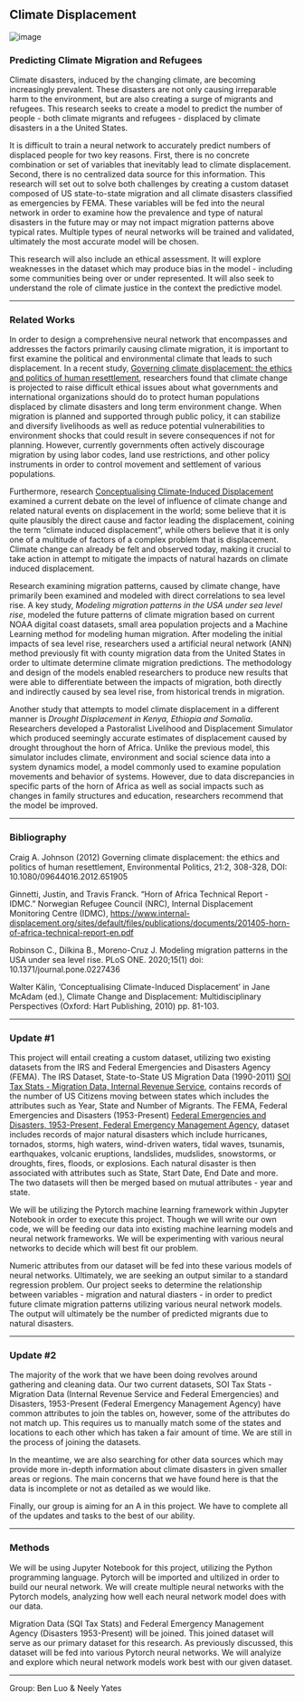 ## Climate Displacement

![image](https://user-images.githubusercontent.com/59842246/134459370-15d11487-f5db-4702-84e7-632e74a90dd9.png)

### Predicting Climate Migration and Refugees
Climate disasters, induced by the changing climate, are becoming increasingly prevalent. These disasters are not only causing irreparable harm to the environment, but are also creating a surge of migrants and refugees. This research seeks to create a model to predict the number of people - both climate migrants and refugees - displaced by climate disasters in a the United States.

It is difficult to train a neural network to accurately predict numbers of displaced people for two key reasons. First, there is no concrete combination or set of variables that inevitably lead to climate displacement. Second, there is no centralized data source for this information. This research will set out to solve both challenges by creating a custom dataset composed of US state-to-state migration and all climate disasters classified as emergencies by FEMA. These variables will be fed into the neural network in order to examine how the prevalence and type of natural disasters in the future may or may not impact migration patterns above typical rates. Multiple types of neural networks will be trained and validated, ultimately the most accurate model will be chosen.


This research will also include an ethical assessment. It will explore weaknesses in the dataset which may produce bias in the model - including some communities being over or under represented. It will also seek to understand the role of climate justice in the context the predictive model.

____________________________
### Related Works

In order to design a comprehensive neural network that encompasses and addresses the factors primarily causing climate migration, it is important to first examine the political and environmental climate that leads to such displacement. In a recent study, [Governing climate displacement: the ethics and politics of human resettlement](https://www.tandfonline.com/doi/full/10.1080/09644016.2012.651905), researchers found that climate change is projected to raise difficult ethical issues about what governments and international organizations should do to protect human populations displaced by climate disasters and long term environment change. When migration is planned and supported through public policy, it can stabilize and diversify livelihoods as well as reduce potential vulnerabilities to environment shocks that could result in severe consequences if not for planning. However, currently governments often actively discourage migration by using labor codes, land use restrictions, and other policy instruments in order to control movement and settlement of various populations.

Furthermore, research [Conceptualising Climate-Induced Displacement](https://www.legalanthology.ch/t/kaelin_conceptualising-climate-induced-displacement_2010.pdf) examined a current debate on the level of influence of climate change and related natural events on displacement in the world; some believe that it is quite plausibly the direct cause and factor leading the displacement, coining the term “climate induced displacement”, while others believe that it is only one of a multitude of factors of a complex problem that is displacement. Climate change can already be felt and observed today, making it crucial to take action in attempt to mitigate the impacts of natural hazards on climate induced displacement.

Research examining migration patterns, caused by climate change, have primarily been examined and modeled with direct correlations to sea level rise. A key study, <i>Modeling migration patterns in the USA under sea level rise</i>, modeled the future patterns of climate migration based on current NOAA digital coast datasets, small area population projects and a Machine Learning method for modeling human migration. After modeling the initial impacts of sea level rise, researchers used a artificial neural network (ANN) method previously fit with county migration data from the United States in order to ultimate determine climate migration predictions. The methodology and design of the models enabled researchers to produce new results that were able to differentiate between the impacts of migration, both directly and indirectly caused by sea level rise, from historical trends in migration.

Another study that attempts to model climate displacement in a different manner is <i>Drought Displacement in Kenya, Ethiopia and Somalia</i>. Researchers developed a Pastoralist Livelihood and Displacement Simulator which produced seemingly accurate estimates of displacement caused by drought throughout the horn of Africa. Unlike the previous model, this simulator includes climate, environment and social science data into a system dynamics model, a model commonly used to examine population movements and behavior of systems. However, due to data discrepancies in specific parts of the horn of Africa as well as social impacts such as changes in family structures and education, researchers recommend that the model be improved.

____________________________
### Bibliography

Craig A. Johnson (2012) Governing climate displacement: the ethics and politics of human resettlement, Environmental Politics, 21:2, 308-328, DOI: 10.1080/09644016.2012.651905

Ginnetti, Justin, and Travis Franck. “Horn of Africa Technical Report - IDMC.” Norwegian Refugee Council (NRC), Internal Displacement Monitoring Centre (IDMC), https://www.internal-displacement.org/sites/default/files/publications/documents/201405-horn-of-africa-technical-report-en.pdf 

Robinson C., Dilkina B., Moreno-Cruz J. Modeling migration patterns in the USA under sea level rise. PLoS ONE. 2020;15(1) doi: 10.1371/journal.pone.0227436

Walter Kälin, ‘Conceptualising Climate-Induced Displacement’ in Jane McAdam (ed.), Climate Change and Displacement: Multidisciplinary Perspectives (Oxford: Hart Publishing, 2010) pp. 81-103.

____________________________
### Update #1

This project will entail creating a custom dataset, utilizing two existing datasets from the IRS and Federal Emergencies and Disasters Agency (FEMA). The IRS Dataset, State-to-State US Migration Data (1990-2011) [SOI Tax Stats - Migration Data, Internal Revenue Service](https://www.irs.gov/statistics/soi-tax-stats-migration-data), contains records of the number of US Citizens moving between states which includes the attributes such as Year, State and Number of Migrants. The FEMA, Federal Emergencies and Disasters (1953-Present) [Federal Emergencies and Disasters, 1953-Present, Federal Emergency Management Agency](https://www.kaggle.com/fema/federal-disasters), dataset includes records of major natural disasters which include hurricanes, tornados, storms, high waters, wind-driven waters, tidal waves, tsunamis, earthquakes, volcanic eruptions, landslides, mudslides, snowstorms, or droughts, fires, floods, or explosions. Each natural disaster is then associated with attributes such as State, Start Date, End Date and more. The two datasets will then be merged based on mutual attributes - year and state.

We will be utilizing the Pytorch machine learning framework within Jupyter Notebook in order to execute this project. Though we will write our own code, we will be feeding our data into existing machine learning models and neural network frameworks. We will be experimenting with various neural networks to decide which will best fit our problem.

Numeric attributes from our dataset will be fed into these various models of neural networks. Ultimately, we are seeking an output similar to a standard regression problem. Our project seeks to determine the relationship between variables - migration and natural diasters - in order to predict future climate migration patterns utilizing various neural network models. The output will ultimately be the number of predicted migrants due to natural disasters.


____________________________
### Update #2

The majority of the work that we have been doing revolves around gathering and cleaning data. Our two current datasets, SOI Tax Stats - Migration Data (Internal Revenue Service and Federal Emergencies) and Disasters, 1953-Present (Federal Emergency Management Agency) have common attributes to join the tables on, however, some of the attributes do not match up. This requires us to manually match some of the states and locations to each other which has taken a fair amount of time. We are still in the process of joining the datasets.

In the meantime, we are also searching for other data sources which may provide more in-depth information about climate disasters in given smaller areas or regions. The main concerns that we have found here is that the data is incomplete or not as detailed as we would like.

Finally, our group is aiming for an A in this project. We have to complete all of the updates and tasks to the best of our ability.

____________________________
### Methods

We will be using Jupyter Notebook for this project, utilizing the Python programming language. Pytorch will be imported and ultilized in order to build our neural network. We will create multiple neural networks with the Pytorch models, analyzing how well each neural network model does with our data.

Migration Data (SQI Tax Stats) and Federal Emergency Management Agency (Disasters 1953-Present) will be joined. This joined dataset will serve as our primary dataset for this research. As previously discussed, this dataset will be fed into various Pytorch neural networks. We will analyize and explore which neural network models work best with our given dataset.
____________________________

Group: Ben Luo & Neely Yates
